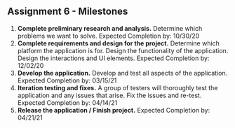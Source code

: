 ## Assignment 6 - Milestones
1. **Complete preliminary research and analysis.**
Determine which problems we want to solve.
Expected Completion by: 10/30/20
2. **Complete requirements and design for the project.**
Determine which platform the application is for.
Design the functionality of the application.
Design the interactions and UI elements.
Expected Completion by: 12/02/20
3. **Develop the application.**
Develop and test all aspects of the application.
Expected Completion by: 03/15/21
4. **Iteration testing and fixes.**
A group of testers will thoroughly test the application and any issues that arise.
Fix the issues and re-test.
Expected Completion by: 04/14/21
5. **Release the application / Finish project.**
Expected Completion by: 04/21/21